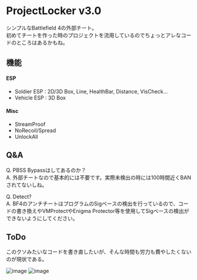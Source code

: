 # ProjectLocker v3.0
シンプルなBattlefield 4の外部チート。  
初めてチートを作った時のプロジェクトを流用しているのでちょっとアレなコードのところはあるかもね。  

## 機能
#### ESP
* Soldier ESP : 2D/3D Box, Line, HealthBar, Distance, VisCheck...
* Vehicle ESP : 3D Box
#### Misc
* StreamProof
* NoRecoil/Spread
* UnlockAll

## Q&A
Q. PBSS Bypassはしてあるのか？  
A. 外部チートなので基本的には不要です。実際未検出の時には100時間近くBANされてないしね。

Q. Detect?  
A. BF4のアンチチートはプログラムのSigベースの検出を行っているので、コードの書き換えやVMProtectやEnigma Protector等を使用してSigベースの検出ができないようにしてください。  

## ToDo
このクソみたいなコードを書き直したいが、そんな時間も労力も費やしたくないのが現状である。

![image](https://github.com/NCZLL/BF4-External/assets/128302647/e6ac92c0-e2b6-4698-b289-891638373e02)
![image](https://github.com/NCZLL/BF4-External/assets/128302647/fb829529-9a7f-49b2-92ab-d18022da11e4)
